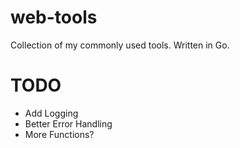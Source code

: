 web-tools
=========

Collection of my commonly used tools.
Written in Go.

TODO
====

- Add Logging
- Better Error Handling
- More Functions?

